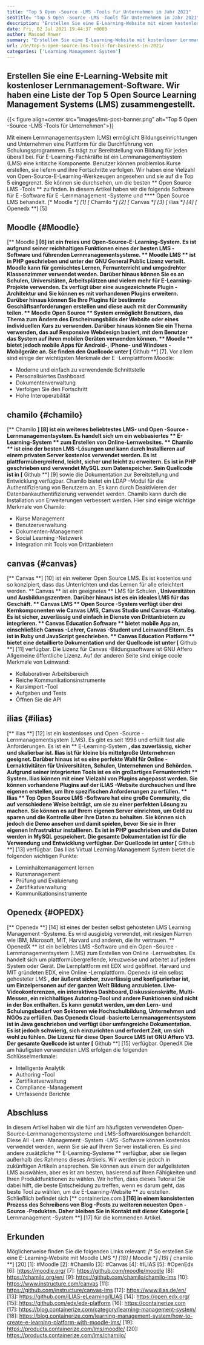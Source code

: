 ```yaml
---
title: "Top 5 Open -Source -LMS -Tools für Unternehmen im Jahr 2021" 
seoTitle: "Top 5 Open -Source -LMS -Tools für Unternehmen im Jahr 2021" 
description: "Erstellen Sie eine E-Learning-Website mit einem kostenlosen und Open-Source-Fernunterrichtssystem. Schauen Sie sich die Liste an und wählen Sie den entsprechenden E-Learning-LMS für Unternehmen." 
date: Fri, 02 Jul 2021 19:44:37 +0000
author: Masood Anwer
summary: "Erstellen Sie eine E-Learning-Website mit kostenloser Lernmanagement-Software. Wir haben eine Liste der Top 5 Open Source Learning Management Systems (LMS) zusammengestellt." 
url: /de/top-5-open-source-lms-tools-for-business-in-2021/
categories: ['Learning Management System']
---
```


## Erstellen Sie eine E-Learning-Website mit kostenloser Lernmanagement-Software. Wir haben eine Liste der Top 5 Open Source Learning Management Systems (LMS) zusammengestellt.

{{< figure align=center src="images/lms-post-banner.png" alt="Top 5 Open -Source -LMS -Tools für Unternehmen">}}

Mit einem Lernmanagementsystem (LMS) ermöglicht Bildungseinrichtungen und Unternehmen eine Plattform für die Durchführung von Schulungsprogrammen. Es trägt zur Bereitstellung von Bildung für jeden überall bei. Für E-Learning-Fachkräfte ist ein Lernmanagementsystem (LMS) eine kritische Komponente. Benutzer können problemlos Kurse erstellen, sie liefern und ihre Fortschritte verfolgen. Wir haben eine Vielzahl von Open-Source-E-Learning-Werkzeugen angesehen und sie auf die Top 5 eingegrenzt. Sie können sie durchsehen, um die besten ** Open Source LMS -Tools ** zu finden.
In diesem Artikel haben wir die folgende Software für E -Software für E -Lernmanagement -Systeme und **** Open Source LMS behandelt.
  *[** Moodle **] [1]
  *[** Chamilo **] [2]
  *[** Canvas **] [3]
  *[** ilias **] [4]
  *[** Openedx **] [5]

## Moodle {#Moodle}
[** Moodle **] [6] ist ein freies und Open-Source-E-Learning-System. Es ist aufgrund seiner reichhaltigen Funktionen eines der besten LMS -Software und führenden Lernmanagementsysteme. ** Moodle LMS ** ist in PHP geschrieben und unter der GNU General Public Lizenz verteilt. Moodle kann für gemischtes Lernen, Fernunterricht und umgedrehter Klassenzimmer verwendet werden. Darüber hinaus können Sie es an Schulen, Universitäten, Arbeitsplätzen und vielem mehr für E-Learning-Projekte verwenden. Es verfügt über eine ausgezeichnete Plugin -Architektur und Sie können es mit vorhandenen Plugins erweitern. Darüber hinaus können Sie Ihre Plugins für bestimmte Geschäftsanforderungen erstellen und diese auch mit der Community teilen.
** Moodle Open Source ** System ermöglicht Benutzern, das Thema zum Ändern des Erscheinungsbilds der Website oder eines individuellen Kurs zu verwenden. Darüber hinaus können Sie ein Thema verwenden, das auf Responsive Webdesign basiert, mit dem Benutzer das System auf ihren mobilen Geräten verwenden können. ** Moodle ** bietet jedoch mobile Apps für Android-, iPhone- und Windows -Mobilgeräte an. Sie finden den Quellcode unter [** Github **] [7].
Vor allem sind einige der wichtigsten Merkmale der E -Lernplattform Moodle:
  * Moderne und einfach zu verwendende Schnittstelle
  * Personalisiertes Dashboard
  * Dokumentenverwaltung
  * Verfolgen Sie den Fortschritt
  * Hohe Interoperabilität

## chamilo {#chamilo}
[** Chamilo **] [8] ist ein weiteres beliebtestes LMS- und Open -Source -Lernmanagementsystem. Es handelt sich um ein webbasiertes ** E-Learning-System ** zum Erstellen von Online-Lernwebsites. ** Chamilo ** ist eine der besten LMS -Lösungen und kann durch Installieren auf einem privaten Server kostenlos verwendet werden. Es ist plattformübergreifend, leicht, sicher und leicht zu erweitern. Es ist in PHP geschrieben und verwendet MySQL zum Datenspeicher. Sein Quellcode ist in [** Github **] [9] sowie die Dokumentation zur Bereitstellung und Entwicklung verfügbar. Chamilo bietet ein LDAP -Modul für die Authentifizierung von Benutzern an. Es kann durch Deaktivieren der Datenbankauthentifizierung verwendet werden. Chamilo kann durch die Installation von Erweiterungen verbessert werden.
Hier sind einige wichtige Merkmale von Chamilo:
  * Kurse Management
  * Benutzerverwaltung
  * Dokumenten-Management
  * Social Learning -Netzwerk
  * Integration mit Tools von Drittanbietern

## canvas {#canvas}
[** Canvas **] [10] ist ein weiterer Open Source LMS. Es ist kostenlos und so konzipiert, dass das Unterrichten und das Lernen für alle erleichtert werden. ** Canvas ** ist ein geeignetes ** LMS für Schulen **, Universitäten und Ausbildungszentren. Darüber hinaus ist es ein ideales LMS für das Geschäft. ** Canvas LMS ** Open Source -System verfügt über drei Kernkomponenten wie Canvas LMS, Canvas Studio und Canvas -Katalog. Es ist sicher, zuverlässig und einfach in Dienste von Drittanbietern zu integrieren. ** Canvas Education Software ** bietet mobile App an, einschließlich Canvas -Lehrer, Canvas -Student und Leinwand Eltern. Es ist in Ruby und JavaScript geschrieben. ** Canvas Education Platform ** bietet eine detaillierte Dokumentation und der Quellcode ist unter [** Github **] [11] verfügbar. Die Lizenz für Canvas -Bildungssoftware ist GNU Affero Allgemeine öffentliche Lizenz.
Auf der anderen Seite sind einige coole Merkmale von Leinwand:
  * Kollaborativer Arbeitsbereich
  * Reiche Kommunikationsinstrumente
  * Kursimport -Tool
  * Aufgaben und Tests
  * Öffnen Sie die API

## ilias {#ilias}
[** ilias **] [12] ist ein kostenloses und Open -Source -Lernmanagementsystem (LMS). Es gibt es seit 1998 und erfüllt fast alle Anforderungen. Es ist ein ** E-Learning-System **, das zuverlässig, sicher und skalierbar ist. Ilias ist für kleine bis mittelgroße Unternehmen geeignet. Darüber hinaus ist es eine perfekte Wahl für Online -Lernaktivitäten für Universitäten, Schulen, Unternehmen und Behörden. Aufgrund seiner integrierten Tools ist es ein großartiges Fernunterricht ** System. Ilias können mit einer Vielzahl von Plugins angepasst werden. Sie können vorhandene Plugins auf der ILIAS -Website durchsuchen und Ihre eigenen erstellen, um Ihre spezifischen Anforderungen zu erfüllen.
** Ilias ** Top Open Source LMS -Software hat eine große Community, die auf verschiedene Weise beiträgt, um sie zu einer perfekten Lösung zu machen. Sie können es auf Ihrem eigenen Server einrichten, um Geld zu sparen und die Kontrolle über Ihre Daten zu behalten. Sie können sich jedoch die Demo ansehen und damit spielen, bevor Sie sie in Ihrer eigenen Infrastruktur installieren. Es ist in PHP geschrieben und die Daten werden in MySQL gespeichert. Die gesamte Dokumentation ist für die Verwendung und Entwicklung verfügbar. Der Quellcode ist unter [** Github **] [13] verfügbar.
Das Ilias Virtual Learning Management System bietet die folgenden wichtigen Punkte:
  * Lerninhaltemanagement lernen
  * Kursmanagement
  * Prüfung und Evaluierung
  * Zertifikatverwaltung
  * Kommunikationsinstrumente

## Openedx {#OPEDX}
[** Openedx **] [14] ist eines der besten selbst gehosteten LMS Learning Management -Systeme. Es wird ausgiebig verwendet, mit riesigen Namen wie IBM, Microsoft, MIT, Harvard und anderen, die ihr vertrauen. ** OpenedX ** ist ein beliebtes LMS -Software und ein Open -Source -Lernmanagementsystem (LMS) zum Erstellen von Online -Lernwebsites. Es handelt sich um plattformübergreifende, kreuzweise und arbeitet auf jedem System oder Gerät. Die Lernplattform mit EDX wird geöffnet. Harvard und MIT gründeten EDX, eine Online -Lernplattform. Openedx ist ein selbst gehosteter LMS **, der äußerst sicher, zuverlässig und konfigurierbar ist, um Einzelpersonen auf der ganzen Welt Bildung anzubieten.
Live-Videokonferenzen, ein interaktives Dashboard, Diskussionskräfte, Multi-Messen, ein reichhaltiges Autoring-Tool und andere Funktionen sind nicht in der Box enthalten. Es kann genutzt werden, um den Lern- und Schulungsbedarf von Sektoren wie Hochschulbildung, Unternehmen und NGOs zu erfüllen. Das Openedx Cloud -basierte Lernmanagementsystem ist in Java geschrieben und verfügt über umfangreiche Dokumentation. Es ist jedoch schwierig, sich einzurichten und erfordert Zeit, um sich wohl zu fühlen. Die Lizenz für diese Open Source LMS ist GNU Affero V3. Der gesamte Quellcode ist unter [** Github **] [15] verfügbar.
OpenedX Die am häufigsten verwendeten LMS erfolgen die folgenden Schlüsselmerkmale:
  * Intelligente Analytik
  * Authoring -Tool
  * Zertifikatverwaltung
  * Compliance -Management
  * Umfassende Berichte

## Abschluss
In diesem Artikel haben wir die fünf am häufigsten verwendeten Open-Source-Lernmanagementsysteme und LMS-Softwarelösungen behandelt. Diese All -Lern -Management -System -LMS -Software können kostenlos verwendet werden, wenn Sie sie auf Ihrem Server installieren. Es sind andere zusätzliche ** E-Learning-Systeme ** verfügbar, aber sie liegen außerhalb des Rahmens dieses Artikels. Wir werden sie jedoch in zukünftigen Artikeln ansprechen. Sie können aus einem der aufgelisteten LMS auswählen, aber es ist am besten, basierend auf Ihren Fähigkeiten und Ihren Produktfunktionen zu wählen. Wir hoffen, dass dieses Tutorial Sie dabei hilft, die beste Entscheidung zu treffen, wenn es darum geht, das beste Tool zu wählen, um die E-Learning-Website ** zu erstellen.
Schließlich befindet sich [** containerize.com **] [16] in einem konsistenten Prozess des Schreibens von Blog -Posts zu weiteren neuesten Open -Source -Produkten. Daher bleiben Sie in Kontakt mit dieser Kategorie [** Lernmanagement -System **] [17] für die kommenden Artikel.

## Erkunden
Möglicherweise finden Sie die folgenden Links relevant:
  *[** So erstellen Sie eine E-Learning-Website mit Moodle LMS **] [18]
  *[** Moodle **] [19]
  *[** chamilo **] [20]
[1]: #Moodle
[2]: #Chamilo
[3]: #Canvas
[4]: #ILIAS
[5]: #OpenEdx
[6]: https://moodle.org/
[7]: https://github.com/moodle/moodle
[8]: https://chamilo.org/en/
[9]: https://github.com/chamilo/chamilo-lms
[10]: https://www.instructure.com/canvas
[11]: https://github.com/instructure/canvas-lms
[12]: https://www.ilias.de/en/
[13]: https://github.com/ILIAS-eLearning/ILIAS
[14]: https://open.edx.org/
[15]: https://github.com/edx/edx-platform
[16]: https://containerize.com
[17]: https://blog.containerize.com/category/learning-management-system/
[18]: https://blog.containerize.com/learning-management-system/how-to-create-e-learning-platform-with-moodle-lms/
[19]: https://products.containerize.com/lms/moodle/
[20]: https://products.containerize.com/lms/chamilo/
